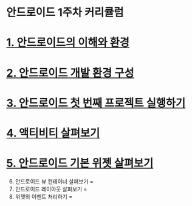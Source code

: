# 안드로이드 1주차 커리큘럼

[1. 안드로이드의 이해와 환경](./ConceptOfAndroid.md)
=

[2. 안드로이드 개발 환경 구성](./DevelopConfigSetting.md)
=

[3. 안드로이드 첫 번째 프로젝트 실행하기](./ProjectFirstStart.md)
=
[4. 액티비티 살펴보기](./ActivityContents.md)
=
[5. 안드로이드 기본 위젯 살펴보기](./ActivityContents.md)
=
6. 안드로이드 뷰 컨테이너 살펴보기
=
7. 안드로이드 레이아웃 살펴보기
=
8. 위젯의 이벤트 처리하기
=

